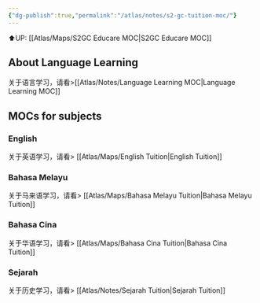 ```yaml
---
{"dg-publish":true,"permalink":"/atlas/notes/s2-gc-tuition-moc/"}
---
```


⬆️UP: [[Atlas/Maps/S2GC Educare MOC\|S2GC Educare MOC]]

## About Language Learning
关于语言学习，请看>[[Atlas/Notes/Language Learning MOC\|Language Learning MOC]]


## MOCs for subjects
### English
关于英语学习，请看> [[Atlas/Maps/English Tuition\|English Tuition]]

### Bahasa Melayu
关于马来语学习，请看> [[Atlas/Maps/Bahasa Melayu Tuition\|Bahasa Melayu Tuition]]

### Bahasa Cina
关于华语学习，请看> [[Atlas/Maps/Bahasa Cina Tuition\|Bahasa Cina Tuition]]

### Sejarah
关于历史学习，请看> [[Atlas/Notes/Sejarah Tuition\|Sejarah Tuition]]